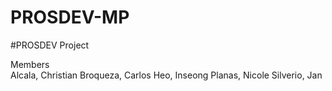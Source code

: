 # PROSDEV-MP

#PROSDEV Project

Members <br>
Alcala, Christian
Broqueza, Carlos
Heo, Inseong
Planas, Nicole
Silverio, Jan
